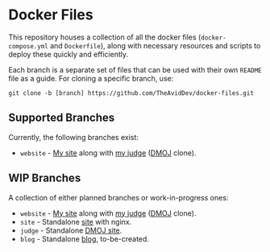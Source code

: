 # Docker Files
This repository houses a collection of all the docker files (`docker-compose.yml` and `Dockerfile`), along with necessary resources and scripts to deploy these quickly and efficiently.

Each branch is a separate set of files that can be used with their own `README` file as a guide. For cloning a specific branch, use:

`git clone -b [branch] https://github.com/TheAvidDev/docker-files.git`

## Supported Branches
Currently, the following branches exist:
 * `website` - [My site](https://theavid.dev) along with [my judge](https://judge.theavid.dev) ([DMOJ](https://github.com/DMOJ/online-judge) clone).
 
## WIP Branches
A collection of either planned branches or work-in-progress ones:
 * `website` - [My site](https://theavid.dev) along with [my judge](https://judge.theavid.dev) ([DMOJ](https://github.com/DMOJ/online-judge) clone).
 * `site` - Standalone [site](https://github.com/TheAvidDev/site) with nginx.
 * `judge` - Standalone [DMOJ site](https://github.com/DMOJ/online-judge).
 * `blog` - Standalone [blog](https://github.com/TheAvidDev/blog), to-be-created.
